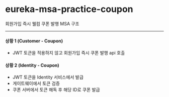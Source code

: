 ﻿# eureka-msa-practice-coupon

회원가입 즉시 웰컴 쿠폰 발행 MSA 구조

--- 
#### 상황 1 (Customer - Coupon)
- JWT 토큰을 적용하지 않고 회원가입 즉시 쿠폰 발행 api 호출

#### 상황 2 (Identity - Coupon)
- JWT 토큰을 Identity 서비스에서 발급
- 게이트웨이에서 토큰 검증
- 쿠폰 서버에서 토큰 해독 후 해당 ID로 쿠폰 발급
